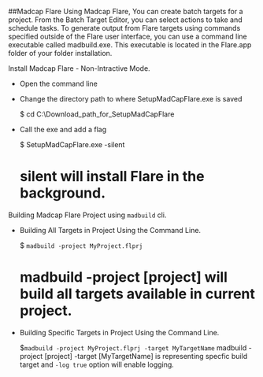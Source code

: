 ##Madcap Flare
Using Madcap Flare, You can create batch targets for a project. From the Batch Target Editor, you can select actions to take and schedule tasks. To generate output from Flare targets using commands specified outside of the Flare user interface, you can use a command line executable called madbuild.exe. This executable is located in the Flare.app folder of your folder installation.

Install Madcap Flare - Non-Intractive Mode.
- Open the command line
- Change the directory path to where SetupMadCapFlare.exe is saved

    $ cd C:\Download_path_for_SetupMadCapFlare

- Call the exe and add a flag

    $ SetupMadCapFlare.exe -silent 
	# silent will install Flare in the background.
	
Building Madcap Flare Project using `madbuild` cli.
- Building All Targets in Project Using the Command Line.
	
	$ ```madbuild -project MyProject.flprj```
	# madbuild -project [project] will build all targets available in current project.

- Building Specific Targets in Project Using the Command Line.

	$```madbuild -project MyProject.flprj -target MyTargetName```
	madbuild -project [project] -target [MyTargetName] is representing specfic build target and ```-log true``` option will enable logging.
